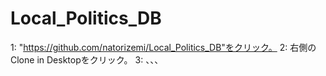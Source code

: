 # Local_Politics_DB

1: "https://github.com/natorizemi/Local_Politics_DB"をクリック。
2: 右側のClone in Desktopをクリック。
3: 、、、
